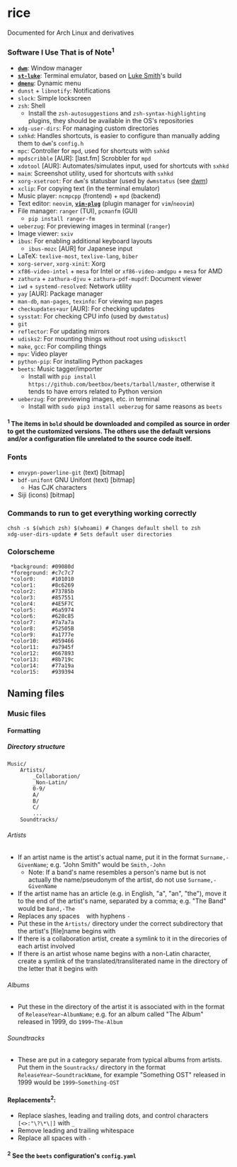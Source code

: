 # rice
Documented for Arch Linux and derivatives

### Software I Use That is of Note<sup>1</sup>
* **[`dwm`](https://github.com/keeganjk/dwm)**: Window manager
* **[`st-luke`](https://github.com/keeganjk/st-luke)**: Terminal emulator, based on [Luke Smith](https://github.com/LukeSmithXyz)'s build
* **[`dmenu`](https://github.com/keeganjk/dmenu)**: Dynamic menu
* `dunst` + `libnotify`: Notifications
* `slock`: Simple lockscreen
* `zsh`: Shell
    + Install the `zsh-autosuggestions` and `zsh-syntax-highlighting` plugins, they should be available in the OS's repositories
* `xdg-user-dirs`: For managing custom directories
* `sxhkd`: Handles shortcuts, is easier to configure than manually adding them to `dwm`'s `config.h`
* `mpc`: Controller for `mpd`, used for shortcuts with `sxhkd`
* `mpdscribble` [AUR]: \[last.fm] Scrobbler for `mpd`
* `xdotool` [AUR]: Automates/simulates input, used for shortcuts with `sxhkd`
* `maim`: Screenshot utility, used for shortcuts with `sxhkd`
* `xorg-xsetroot`: For `dwm`'s statusbar (used by `dwmstatus` (see [dwm](https://github.com/keeganjk/dwm))
* `xclip`: For copying text (in the terminal emulator)
* Music player: `ncmpcpp` (frontend) + `mpd` (backend)
* Text editor: `neovim`, **[`vim-plug`](https://github.com/junegunn/vim-plug)** (plugin manager for `vim`/`neovim`)
* File manager: `ranger` (TUI), `pcmanfm` (GUI)
    + `pip install ranger-fm`
* `ueberzug`: For previewing images in terminal (`ranger`)
* Image viewer: `sxiv`
* `ibus`: For enabling additional keyboard layouts
    + `ibus-mozc` [AUR] for Japanese input
* LaTeX: `texlive-most`, `texlive-lang`, `biber`
* `xorg-server`, `xorg-xinit`: Xorg
* `xf86-video-intel` + `mesa` for Intel or `xf86-video-amdgpu` + `mesa` for AMD
* `zathura` + `zathura-djvu` + `zathura-pdf-mupdf`: Document viewer
* `iwd` + `systemd-resolved`: Network utility
* `yay` [AUR]: Package manager
* `man-db`, `man-pages`, `texinfo`: For viewing `man` pages
* `checkupdates+aur` [AUR]: For checking updates
* `sysstat`: For checking CPU info (used by `dwmstatus`)
* `git`
* `reflector`: For updating mirrors
* `udisks2`: For mounting things without root using `udisksctl`
* `make`, `gcc`: For compiling things
* `mpv`: Video player
* `python-pip`: For installing Python packages
* `beets`: Music tagger/importer
    + Install with `pip install https://github.com/beetbox/beets/tarball/master`, otherwise it tends to have errors related to Python version
* `ueberzug`: For previewing images, etc. in terminal
    + Install with `sudo pip3 install ueberzug` for same reasons as `beets`

#### <sup>1</sup> The items in `bold` should be downloaded and compiled as source in order to get the customized versions. The others use the default versions and/or a configuration file unrelated to the source code itself.

### Fonts
* `envypn-powerline-git` (text) [bitmap]
* `bdf-unifont` GNU Unifont (text) [bitmap]
    + Has CJK characters
* Siji (icons) [bitmap]

### Commands to run to get everything working correctly
```
chsh -s $(which zsh) $(whoami) # Changes default shell to zsh
xdg-user-dirs-update # Sets default user directories
```

### Colorscheme
```
 *background: #09080d
 *foreground: #c7c7c7
 *color0:     #101010 
 *color1:     #8c6269 
 *color2:     #73785b
 *color3:     #857551
 *color4:     #4E5F7C
 *color5:     #6a5974
 *color6:     #628c85
 *color7:     #7a7a7a 
 *color8:     #52505B 
 *color9:     #a1777e
 *color10:    #859466
 *color11:    #a7945f
 *color12:    #667893
 *color13:    #8b719c
 *color14:    #77a19a
 *color15:    #939394
```

## Naming files
### Music files
#### Formatting
##### Directory structure
```
Music/
    Artists/
        _Collaboration/
        _Non-Latin/
        0-9/
        A/
        B/
        C/
        ...
    Soundtracks/
```
###### Artists
* If an artist name is the artist's actual name, put it in the format `Surname,-GivenName`; e.g. "John Smith" would be `Smith,-John`
    + Note: If a band's name resembles a person's name but is not actually the name/pseudonym of the artist, do not use `Surname,-GivenName`
* If the artist name has an article (e.g. in English, "a", "an", "the"), move it to the end of the artist's name, separated by a comma; e.g. "The Band" would be `Band,-The`
* Replaces any spaces ` `  with hyphens `-`
* Put these in the `Artists/` directory under the correct subdirectory that the artist's \[file]name begins with
* If there is a collaboration artist, create a symlink to it in the direcories of each artist involved
* If there is an artist whose name begins with a non-Latin character, create a symlink of the translated/transliterated name in the directory of the letter that it begins with
###### Albums
* Put these in the directory of the artist it is associated with in the format of `ReleaseYear~AlbumName`; e.g. for an album called "The Album" released in 1999, do `1999~The-Album`
###### Soundtracks
* These are put in a category separate from typical albums from artists. Put them in the `Sountracks/` directory in the format `ReleaseYear~SoundtrackName`, for example "Something OST" released in 1999 would be `1999~Something-OST`
#### Replacements<sup>2</sup>:
* Replace slashes, leading and trailing dots, and control characters `[<>:"\?\*\|]` with `_`
* Remove leading and trailing whitespace
* Replace all spaces with `-`

#### <sup>2</sup> See the `beets` configuration's `config.yaml`

